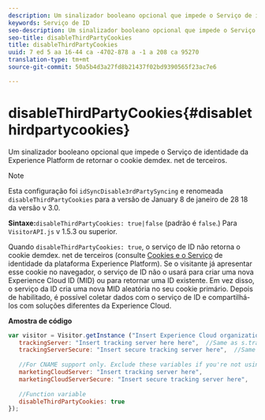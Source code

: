 ```yaml
---
description: Um sinalizador booleano opcional que impede o Serviço de identidade da Experience Platform de retornar o cookie demdex. net de terceiros.
keywords: Serviço de ID
seo-description: Um sinalizador booleano opcional que impede o Serviço de identidade da Experience Platform de retornar o cookie demdex. net de terceiros.
seo-title: disableThirdPartyCookies
title: disableThirdPartyCookies
uuid: 7 ed 5 aa 16-44 ca -4702-878 a -1 a 208 ca 95270
translation-type: tm+mt
source-git-commit: 50a5b4d3a27fd8b21437f02bd9390565f23ac7e6

---
```



# disableThirdPartyCookies{#disablethirdpartycookies}

Um sinalizador booleano opcional que impede o Serviço de identidade da Experience Platform de retornar o cookie demdex. net de terceiros.

>[!NOTE]
>
>Esta configuração foi `idSyncDisable3rdPartySyncing` e renomeada `disableThirdPartyCookies` para a versão de January 8 de janeiro de 28 18 da versão v 3.0.

**Sintaxe:**`disableThirdPartyCookies: true|false` (padrão é `false`.) Para `VisitorAPI.js` v 1.5.3 ou superior.

Quando `disableThirdPartyCookies: true`, o serviço de ID não retorna o cookie demdex. net de terceiros (consulte [Cookies e o Serviço](../../introduction/cookies.md) de identidade da plataforma Experience Platform). Se o visitante já apresentar esse cookie no navegador, o serviço de ID não o usará para criar uma nova Experience Cloud ID (MID) ou para retornar uma ID existente. Em vez disso, o serviço da ID cria uma nova MID aleatória no seu cookie primário. Depois de habilitado, é possível coletar dados com o serviço de ID e compartilhá-los com soluções diferentes da Experience Cloud.

**Amostra de código**

```js
var visitor = Visitor.getInstance ("Insert Experience Cloud organization ID here",{ 
   trackingServer: "Insert tracking server here here",  //Same as s.trackingServer 
   trackingServerSecure: "Insert secure tracking server here",  //Same as s.trackingServerSecure 
 
   //For CNAME support only. Exclude these variables if you're not using CNAME 
   marketingCloudServer: "Insert tracking server here", 
   marketingCloudServerSecure: "Insert secure tracking server here", 
 
   //Function variable 
   disableThirdPartyCookies: true 
});
```

